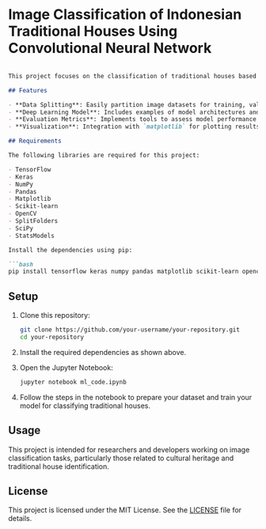 # Image Classification of Indonesian Traditional Houses Using Convolutional Neural Network
```markdown

This project focuses on the classification of traditional houses based on image data using deep learning techniques. It provides tools for dataset preparation, model training, and evaluation, specifically tailored for image-based classification tasks.

## Features

- **Data Splitting**: Easily partition image datasets for training, validation, and testing.
- **Deep Learning Model**: Includes examples of model architectures and training workflows using TensorFlow and Keras.
- **Evaluation Metrics**: Implements tools to assess model performance effectively.
- **Visualization**: Integration with `matplotlib` for plotting results and visualizing predictions.

## Requirements

The following libraries are required for this project:

- TensorFlow
- Keras
- NumPy
- Pandas
- Matplotlib
- Scikit-learn
- OpenCV
- SplitFolders
- SciPy
- StatsModels

Install the dependencies using pip:

```bash
pip install tensorflow keras numpy pandas matplotlib scikit-learn opencv-python split-folders scipy statsmodels
```

## Setup

1. Clone this repository:

    ```bash
    git clone https://github.com/your-username/your-repository.git
    cd your-repository
    ```

2. Install the required dependencies as shown above.

3. Open the Jupyter Notebook:

    ```bash
    jupyter notebook ml_code.ipynb
    ```

4. Follow the steps in the notebook to prepare your dataset and train your model for classifying traditional houses.

## Usage

This project is intended for researchers and developers working on image classification tasks, particularly those related to cultural heritage and traditional house identification.

## License

This project is licensed under the MIT License. See the [LICENSE](LICENSE) file for details.
